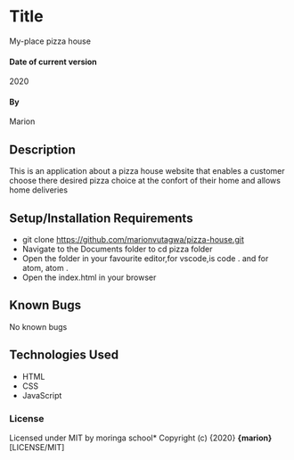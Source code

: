 # Title
My-place pizza house

#### Date of current version
2020

#### By 
Marion

## Description
This is an application about a pizza house website that enables a customer choose there desired pizza choice at the confort of their home and allows home deliveries

## Setup/Installation Requirements
* git clone https://github.com/marionvutagwa/pizza-house.git
* Navigate to the Documents folder to cd pizza folder
* Open the folder in your favourite editor,for vscode,is code . and for atom, atom .
* Open the index.html in your browser

## Known Bugs
No known bugs
## Technologies Used
* HTML
* CSS
* JavaScript
### License
Licensed under MIT by moringa school*
Copyright (c) {2020} **{marion}** [LICENSE/MIT]
  